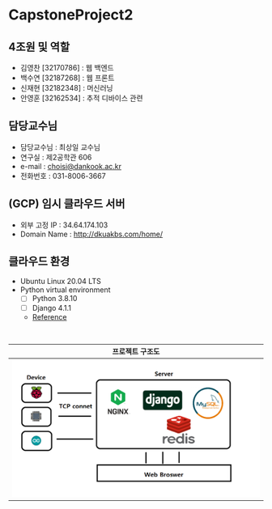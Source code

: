 # CapstoneProject2

## 4조원 및 역할
- 김영찬 [32170786] : 웹 백엔드
- 백수연 [32187268] : 웹 프론트
- 신재현 [32182348] : 머신러닝
- 안영훈 [32162534] : 추적 디바이스 관련

## 담당교수님
- 담당교수님 : 최상일 교수님
- 연구실 : 제2공학관 606
- e-mail : choisi@dankook.ac.kr
- 전화번호 : 031-8006-3667

## (GCP) 임시 클라우드 서버
- 외부 고정 IP : 34.64.174.103
- Domain Name : http://dkuakbs.com/home/

## 클라우드 환경
- Ubuntu Linux 20.04 LTS
- Python virtual environment
  - [ ] Python 3.8.10
  - [ ] Django 4.1.1
  * [Reference](https://www.scaleway.com/en/docs/tutorials/django-ubuntu-focal-fossa/)


<br/>

|    프로젝트 구조도   |
| --------------------------------------- |
| <img src="./docs/img/01.png"> |



